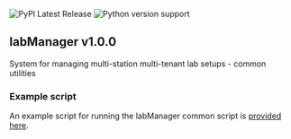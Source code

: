![PyPI Latest Release](https://img.shields.io/pypi/v/labManager-common.svg) ![Python version support](https://img.shields.io/pypi/pyversions/labManager-common.svg)

## labManager v1.0.0
System for managing multi-station multi-tenant lab setups - common
 utilities

### Example script
An example script for running the labManager common script is [provided here](https://github.com/dcnieho/labManager/tree/master/example-scripts/common.py).
